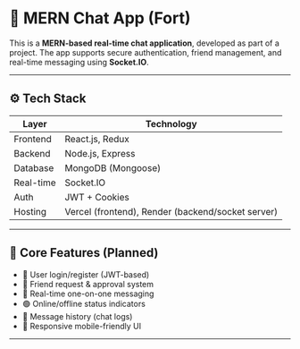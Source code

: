 # 💬 MERN Chat App (Fort)

This is a **MERN-based real-time chat application**, developed as part of a project. The app supports secure authentication, friend management, and real-time messaging using **Socket.IO**.

---

## ⚙️ Tech Stack

| Layer       | Technology        |
|-------------|-------------------|
| Frontend    | React.js, Redux   |
| Backend     | Node.js, Express  |
| Database    | MongoDB (Mongoose)|
| Real-time   | Socket.IO         |
| Auth        | JWT + Cookies     |
| Hosting     | Vercel (frontend), Render (backend/socket server) |

---

## 🔑 Core Features (Planned)

- 🔐 User login/register (JWT-based)
- 👥 Friend request & approval system
- 💬 Real-time one-on-one messaging
- 🟢 Online/offline status indicators
- 📜 Message history (chat logs)
- 📱 Responsive mobile-friendly UI

---
